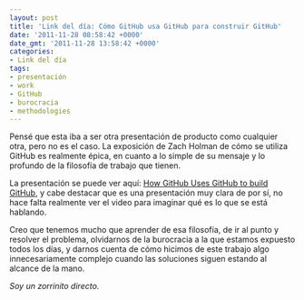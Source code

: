 ```yaml
---
layout: post
title: 'Link del día: Cómo GitHub usa GitHub para construir GitHub'
date: '2011-11-28 08:58:42 +0000'
date_gmt: '2011-11-28 13:58:42 +0000'
categories:
- Link del día
tags:
- presentación
- work
- GitHub
- burocracia
- methodologies
---
```


Pensé que esta iba a ser otra presentación de producto como cualquier otra, pero no es el caso. La exposición de Zach Holman de cómo se utiliza GitHub es realmente épica, en cuanto a lo simple de su mensaje y lo profundo de la filosofía de trabajo que tienen.

La presentación se puede ver aquí: [How GitHub Uses GitHub to build GitHub](http://zachholman.com/talk/how-github-uses-github-to-build-github), y cabe destacar que es una presentación muy clara de por sí, no hace falta realmente ver el video para imaginar qué es lo que se está hablando.

Creo que tenemos mucho que aprender de esa filosofía, de ir al punto y resolver el problema, olvidarnos de la burocracia a la que estamos expuesto todos los días, y darnos cuenta de cómo hicimos de este trabajo algo innecesariamente complejo cuando las soluciones siguen estando al alcance de la mano.

_Soy un zorrinito directo._
